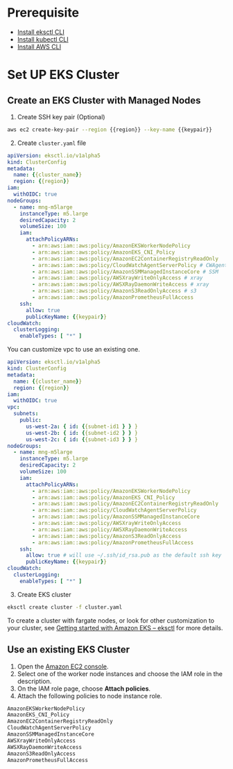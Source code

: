 # Prerequisite

* [Install eksctl CLI](https://docs.aws.amazon.com/eks/latest/userguide/getting-started-eksctl.html)
* [Install kubectl CLI](https://docs.aws.amazon.com/eks/latest/userguide/install-kubectl.html)
* [Install AWS CLI](https://docs.aws.amazon.com/cli/latest/userguide/cli-chap-install.html)

# Set UP EKS Cluster

## Create an EKS Cluster with Managed Nodes

1. Create SSH key pair (Optional)

```bash
aws ec2 create-key-pair --region {{region}} --key-name {{keypair}}
```

2. Create `cluster.yaml` file

```yaml
apiVersion: eksctl.io/v1alpha5
kind: ClusterConfig
metadata:
  name: {{cluster_name}}
  region: {{region}}
iam:
  withOIDC: true
nodeGroups:
  - name: mng-m5large
    instanceType: m5.large
    desiredCapacity: 2
    volumeSize: 100
    iam:
      attachPolicyARNs:
        - arn:aws:iam::aws:policy/AmazonEKSWorkerNodePolicy
        - arn:aws:iam::aws:policy/AmazonEKS_CNI_Policy
        - arn:aws:iam::aws:policy/AmazonEC2ContainerRegistryReadOnly
        - arn:aws:iam::aws:policy/CloudWatchAgentServerPolicy # CWAgent
        - arn:aws:iam::aws:policy/AmazonSSMManagedInstanceCore # SSM
        - arn:aws:iam::aws:policy/AWSXrayWriteOnlyAccess # xray
        - arn:aws:iam::aws:policy/AWSXRayDaemonWriteAccess # xray
        - arn:aws:iam::aws:policy/AmazonS3ReadOnlyAccess # s3
        - arn:aws:iam::aws:policy/AmazonPrometheusFullAccess
    ssh:
      allow: true
      publicKeyName: {{keypair}}
cloudWatch:
  clusterLogging:
    enableTypes: [ "*" ]
```

You can customize vpc to use an existing one.

```yaml
apiVersion: eksctl.io/v1alpha5
kind: ClusterConfig
metadata:
  name: {{cluster_name}}
  region: {{region}}
iam:
  withOIDC: true
vpc:
  subnets:
    public:
      us-west-2a: { id: {{subnet-id1 } } }
      us-west-2b: { id: {{subnet-id2 } } }
      us-west-2c: { id: {{subnet-id3 } } }
nodeGroups:
  - name: mng-m5large
    instanceType: m5.large
    desiredCapacity: 2
    volumeSize: 100
    iam:
      attachPolicyARNs:
        - arn:aws:iam::aws:policy/AmazonEKSWorkerNodePolicy
        - arn:aws:iam::aws:policy/AmazonEKS_CNI_Policy
        - arn:aws:iam::aws:policy/AmazonEC2ContainerRegistryReadOnly
        - arn:aws:iam::aws:policy/CloudWatchAgentServerPolicy
        - arn:aws:iam::aws:policy/AmazonSSMManagedInstanceCore
        - arn:aws:iam::aws:policy/AWSXrayWriteOnlyAccess
        - arn:aws:iam::aws:policy/AWSXRayDaemonWriteAccess
        - arn:aws:iam::aws:policy/AmazonS3ReadOnlyAccess
        - arn:aws:iam::aws:policy/AmazonPrometheusFullAccess
    ssh:
      allow: true # will use ~/.ssh/id_rsa.pub as the default ssh key
      publicKeyName: {{keypair}}
cloudWatch:
  clusterLogging:
    enableTypes: [ "*" ]
```

3. Create EKS cluster

```bash
eksctl create cluster -f cluster.yaml
```

To create a cluster with fargate nodes, or look for other customization to your cluster,
see [Getting started with Amazon EKS – eksctl](https://docs.aws.amazon.com/eks/latest/userguide/getting-started-eksctl.html)
for more details.

## Use an existing EKS Cluster

1. Open the [Amazon EC2 console](https://console.aws.amazon.com/ec2/).
2. Select one of the worker node instances and choose the IAM role in the description.
3. On the IAM role page, choose **Attach policies**.
4. Attach the following policies to node instance role.
```bash
AmazonEKSWorkerNodePolicy
AmazonEKS_CNI_Policy
AmazonEC2ContainerRegistryReadOnly
CloudWatchAgentServerPolicy
AmazonSSMManagedInstanceCore
AWSXrayWriteOnlyAccess
AWSXRayDaemonWriteAccess
AmazonS3ReadOnlyAccess
AmazonPrometheusFullAccess
```